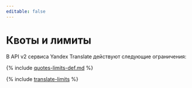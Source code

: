 ```yaml
---
editable: false
---
```


# Квоты и лимиты

В API v2 сервиса Yandex Translate действуют следующие ограничения:

{% include [quotes-limits-def.md](../../_includes/quotes-limits-def.md) %}

{% include [translate-limits](../../_includes/translate-limits.md) %}
